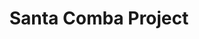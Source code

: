 ---
layout: child_layout/santa_comba_project
title: Santa Comba Project
permalink: /santa-comba-project/
---